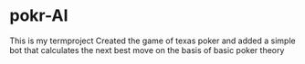 # pokr-AI
This is my termproject 
Created the game of texas poker and added a simple bot that calculates the next best move on the basis of basic poker theory
